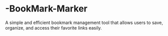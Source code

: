 # -BookMark-Marker
A simple and efficient bookmark management tool that allows users to save, organize, and access their favorite links easily.
